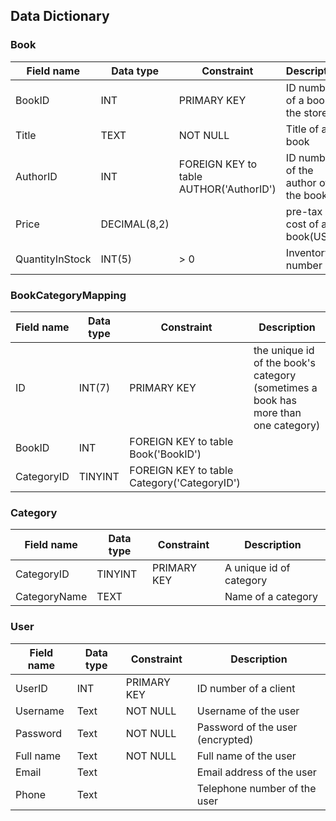 ## Data Dictionary

### Book
| Field name | Data type          | Constraint                   | Description             |
|----------------|---------------|-----------------------------|-----------------------------|
| BookID| INT  | PRIMARY KEY                | ID number of a book in the store      |
| Title     | TEXT | NOT NULL                   | Title of a book |
| AuthorID| INT  | FOREIGN KEY to table AUTHOR('AuthorID')              | ID number of the author of the book      |
| Price     | DECIMAL(8,2) |                   | pre-tax cost of a book(USD) |
| QuantityInStock     | INT(5) |        > 0           | Inventory number  |

### BookCategoryMapping
| Field name | Data type          | Constraint                   | Description             |
|----------------|---------------|-----------------------------|-----------------------------|
| ID| INT(7)  | PRIMARY KEY                | the unique id of the book's category (sometimes a book has more than one category)     |
| BookID| INT  | FOREIGN KEY to table Book('BookID')              |      |
| CategoryID| TINYINT  | FOREIGN KEY to table Category('CategoryID')      

### Category
| Field name | Data type          | Constraint                   | Description             |
|----------------|---------------|-----------------------------|-----------------------------|
| CategoryID 	| TINYINT	|PRIMARY KEY	| A unique id of category	|
| CategoryName	| TEXT		|             |Name of a category	|

### User
| Field name | Data type          | Constraint                   | Description             |
|----------------|---------------|-----------------------------|-----------------------------|
| UserID   | INT | PRIMARY KEY                 | ID number of a client      |
| Username | Text    | NOT NULL                    | Username of the user       |
| Password | Text    | NOT NULL                    | Password of the user (encrypted) |
| Full name | Text   | NOT NULL                    | Full name of the user      |
| Email    | Text    |                     | Email address of the user  |
| Phone    | Text    |                     | Telephone number of the user |


	
